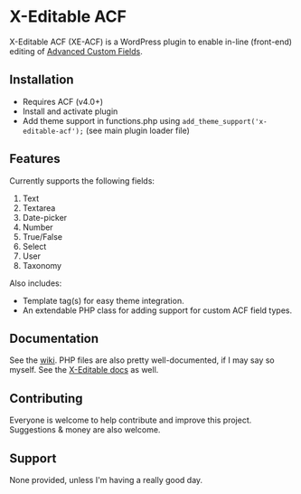 # X-Editable ACF

X-Editable ACF (XE-ACF) is a WordPress plugin to enable in-line (front-end) editing of [Advanced Custom Fields](http://advancedcustomfields.com).


## Installation

* Requires ACF (v4.0+)
* Install and activate plugin
* Add theme support in functions.php using <code>add_theme_support('x-editable-acf');</code> (see main plugin loader file)

## Features

Currently supports the following fields:

1. Text
2. Textarea
3. Date-picker
4. Number
5. True/False
6. Select
7. User
8. Taxonomy

Also includes:
* Template tag(s) for easy theme integration.
* An extendable PHP class for adding support for custom ACF field types.

## Documentation

See the [wiki](https://github.com/wells5609/X-Editable-ACF/wiki/_pages). PHP files are also pretty well-documented, if I may say so myself.
See the [X-Editable docs](http://vitalets.github.com/x-editable/docs.html) as well.

## Contributing

Everyone is welcome to help contribute and improve this project. Suggestions & money are also welcome.

## Support

None provided, unless I'm having a really good day.
